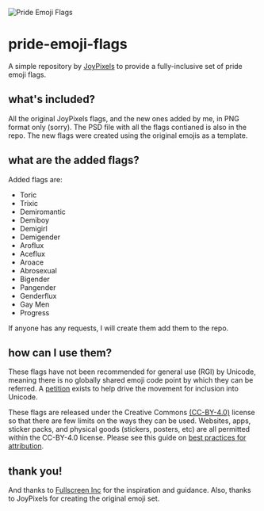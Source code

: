 ![Pride Emoji Flags](https://blog.joypixels.com/content/images/size/w1920/2019/06/9809.png)
# pride-emoji-flags
A simple repository by [JoyPixels](https://www.joypixels.com) to provide a fully-inclusive set of pride emoji flags.

## what's included?
All the original JoyPixels flags, and the new ones added by me, in PNG format only (sorry). The PSD file with all the flags contianed is also in the repo. The new flags were created using the original emojis as a template.

## what are the added flags?
Added flags are:
- Toric
- Trixic
- Demiromantic
- Demiboy
- Demigirl
- Demigender
- Aroflux
- Aceflux
- Aroace
- Abrosexual
- Bigender
- Pangender
- Genderflux
- Gay Men
- Progress

If anyone has any requests, I will create them add them to the repo.

## how can I use them?
These flags have not been recommended for general use (RGI) by Unicode, meaning there is
no globally shared emoji code point by which they can be referred. A [petition](https://www.change.org/p/pride-flag-emojis?recruiter=971295933&utm_source=share_petition&utm_medium=copylink)
exists to help drive the movement for inclusion into Unicode.

These flags are released under the Creative Commons [(CC-BY-4.0)](https://creativecommons.org/licenses/by/4.0/legalcode) 
license so that there are few limits
on the ways they can be used. Websites, apps, sticker packs, and physical goods (stickers, posters, etc) 
are all permitted within the CC-BY-4.0 license. Please see this guide on [best practices for attribution](https://wiki.creativecommons.org/wiki/Best_practices_for_attribution).

## thank you!
And thanks to [Fullscreen Inc](https://fullscreen.com/) for the inspiration and guidance. Also, thanks to JoyPixels for creating the original emoji set.
